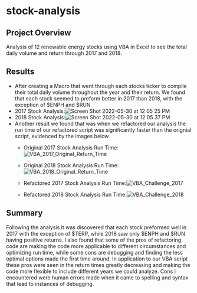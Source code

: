 # stock-analysis #

## Project Overview

Analysis of 12 renewable energy stocks using VBA in Excel to see the total daily volume and return through 2017 and 2018.

## Results

* After creating a Macro that went through each stocks ticker to compile their total daily volume throughout the year and their return. We found that each stock seemed to preform better in 2017 than 2018, with the exception of $ENPH and $RUN
* 2017 Stock Analysis:![Screen Shot 2022-05-30 at 12 05 25 PM](https://user-images.githubusercontent.com/96406929/171048688-f57eef69-b34f-4179-a562-4744f4d1f99c.png)
* 2018 Stock Analysis:![Screen Shot 2022-05-30 at 12 05 37 PM](https://user-images.githubusercontent.com/96406929/171048717-be2347ac-d771-40e7-9fb2-a180a406b8ba.png)
* Another result we found that was when we refactored our analysis the run time of our refactored script was significantly faster than the orignial script, evidenced by the images below
  * Original 2017 Stock Analysis Run Time:![VBA_2017_Original_Return_Time](https://user-images.githubusercontent.com/96406929/171049424-3d718122-1d62-4b90-b4ec-4616ad9cd8e4.png)

  * Original 2018 Stock Analysis Run Time:![VBA_2018_Original_Return_Time](https://user-images.githubusercontent.com/96406929/171049450-9d2eb3e1-eaa3-42b7-8fa1-c648cfc391f5.png)

  * Refactored 2017 Stock Analysis Run Time:![VBA_Challenge_2017](https://user-images.githubusercontent.com/96406929/171049463-6582d702-8693-4f1f-8da2-6b4ac9285a2d.png)

  * Refactored 2018 Stock Analysis Run Time:![VBA_Challenge_2018](https://user-images.githubusercontent.com/96406929/171049474-8d96ffc2-b070-4b85-8080-26f2c1ea1d61.png)

## Summary 

Following the analysis it was discovered that each stock preformed well in 2017 with the exception of $TERP, while 2018 saw only $ENPH and $RUN having positive returns. I also found that some of the pros of refactoring code are making the code more applicable to different circumstances and optimizing run time, while some cons are debugging and finding the less optimal options made the first time around. In application to our VBA script these pros were seen in the return times greatly decreasing and making the code more flexible to include different years we could analyze. Cons I encountered were human errors made when it came to spelling and syntax that lead to instances of debugging. 
